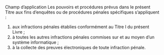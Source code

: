 Champ d’application
Les pouvoirs et procédures prévus dans le présent Titre aux fins d’enquêtes ou de procédures pénales spécifiques s’appliquent :
1. aux infractions pénales établies conformément au Titre I du présent Livre ;
1. à toutes les autres infractions pénales commises sur et au moyen d’un système informatique ;
1. à la collecte des preuves électroniques de toute infraction pénale.